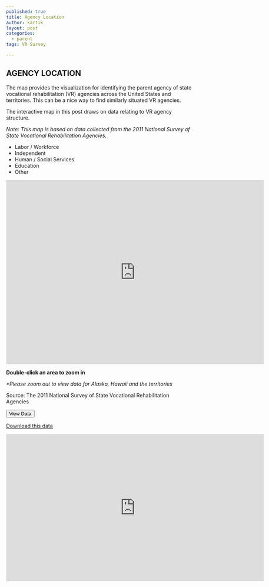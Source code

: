 ```yaml
---
published: true
title: Agency Location
author: kartik
layout: post
categories: 
  - parent
tags: VR Survey

---
```


<h2>AGENCY LOCATION</h2>

The map provides the visualization for identifying the parent agency of state vocational rehabilitation (VR) agencies across the United States and territories. This can be a nice way to find similarly situated VR agencies. 

<p>The interactive map in this post draws on data relating to VR agency structure.</p>



<p><em>Note: This map is based on data collected from the 2011 National Survey of State Vocational Rehabilitation Agencies.</em></p>

<div class="rounders">
    <ul class="legend">
<li><div class="boxer red"></div> Labor / Workforce </li>
<li><div class="boxer purple"></div> Independent</li>
<li><div class="boxer yellow"></div> Human / Social Services</li>
<li><div class="boxer blue"></div> Education</li>
<li><div class="boxer green"></div> Other</li>

</ul>

<iframe width="700" height="500" scrolling="no" frameborder="no" src="https://www.google.com/fusiontables/embedviz?viz=MAP&amp;q=select+col1+from+17jlPDWqe_DFt3_sIIZemzQ4Ez-CxNtu-FWchG8Y&amp;h=false&amp;lat=37.89219554724439&amp;lng=-96.32812500000006&amp;z=4&amp;t=1&amp;l=col1&amp;y=1&amp;tmplt=1"></iframe>   

<p><strong>Double-click an area to zoom in</strong></p>
<p><em>*Please zoom out to view data for Alaska, Hawaii and the territories</em></p>
<p>Source: The 2011 National Survey of State Vocational Rehabilitation Agencies</p>
<button type="button" class="btn " data-toggle="collapse" data-target="#demo">
  View Data
</button>
 
<div id="demo" class="collapse "> 
    <p><a target="_NEW" href="https://www.google.com/fusiontables/DataSource?docid=17jlPDWqe_DFt3_sIIZemzQ4Ez-CxNtu-FWchG8Y">Download this data</a></p>
<iframe width="700" height="400" scrolling="yes" frameborder="no" src="https://www.google.com/fusiontables/embedviz?viz=GVIZ&amp;t=TABLE&amp;containerId=gviz_canvas&amp;q=select+col0%2C+col3%2C+col6%2C+col7+from+17jlPDWqe_DFt3_sIIZemzQ4Ez-CxNtu-FWchG8Y"></iframe>
</div>
 </div>
